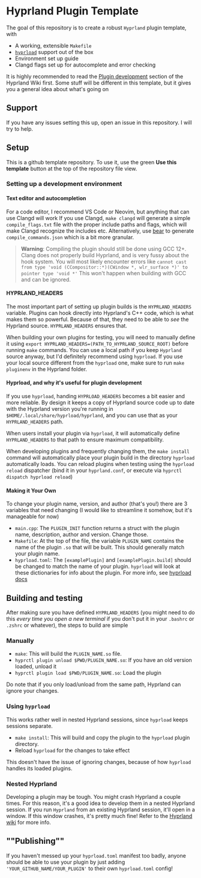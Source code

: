 # Hyprland Plugin Template
The goal of this repository is to create a robust `Hyprland` plugin template, with
- A working, extensible `Makefile`
- [`hyprload`](https://github.com/Duckonaut/hyprload) support out of the box
- Environment set up guide
- Clangd flags set up for autocomplete and error checking

It is highly recommended to read the [Plugin development](https://wiki.hyprland.org/Plugins/Development/Getting-Started/)
section of the Hyprland Wiki first. Some stuff will be different in this template, but it gives
you a general idea about what's going on

## Support
If you have any issues setting this up, open an issue in this repository. I will try to help.

## Setup
This is a github template repository. To use it, use the green **Use this template** button
at the top of the repository file view.

### Setting up a development environment
#### Text editor and autocompletion
For a code editor, I recommend VS Code or Neovim, but anything that can use Clangd will work
If you use Clangd, `make clangd` will generate a simple `compile_flags.txt` file with the proper
include paths and flags, which will make Clangd recognize the includes etc.
Alternatively, use [bear](https://github.com/rizsotto/Bear) to generate `compile_commands.json`
which is a bit more granular.

> **Warning**: Compiling the plugin should still be done using GCC 12+. Clang does not properly
> build Hyprland, and is very fussy about the hook system. You will most likely encounter errors
> like `cannot cast from type 'void (CCompositor::*)(CWindow *, wlr_surface *)' to pointer type 'void *'`
> This won't happen when building with GCC and can be ignored.

#### HYPRLAND_HEADERS
The most important part of setting up plugin builds is the `HYPRLAND_HEADERS` variable.
Plugins can hook directly into Hyprland's C++ code, which is what makes them so powerful.
Because of that, they need to be able to *see* the Hyprland source. `HYPRLAND_HEADERS` ensures
that.

When building your own plugins for testing, you will need to manually define it using
`export HYPRLAND_HEADERS=(PATH_TO_HYPRLAND_SOURCE_ROOT)` before running `make` commands. You
can use a local path if you keep `Hyprland` source anyway, but I'd definitely recommend using
`hyprload`. If you use your local source different from the `hyprload` one, make sure to
run `make pluginenv` in the Hyprland folder.

#### Hyprload, and why it's useful for plugin development
If you use `hyprload`, handing `HYPRLOAD_HEADERS` becomes a bit easier and more reliable.
By design it keeps a copy of Hyprland source code up to date with the Hyprland version you're
running in `$HOME/.local/share/hyprload/hyprland`, and you can use that as your
`HYPRLAND_HEADERS` path.

When users install your plugin via `hyprload`, it will automatically define `HYPRLAND_HEADERS`
to that path to ensure maximum compatibility.

When developing plugins and frequently changing them, the `make install` command will
automatically place your plugin build in the directory `hyprload` automatically loads. You can
reload plugins when testing using the `hyprload reload` dispatcher (bind it in your
`hyprland.conf`, or execute via `hyprctl dispatch hyprload reload`)

#### Making it Your Own
To change your plugin name, version, and author (that's you!) there are 3 variables that need
changing (I would like to streamline it somehow, but it's manageable for now)
- `main.cpp`: The `PLUGIN_INIT` function returns a struct with the plugin name, description,
  author and version. Change those.
- `Makefile`: At the top of the file, the variable `PLUGIN_NAME` contains the name of the plugin
  `.so` that will be built. This should generally match your plugin name.
- `hyprload.toml`: The `[examplePlugin]` and `[examplePlugin.build]` should be changed to match
  the name of your plugin. `hyprload` will look at these dictionaries for info about the plugin.
  For more info, see [hyprload docs](https://github.com/Duckonaut/hyprload#format)

## Building and testing
After making sure you have defined `HYPRLAND_HEADERS` (you might need to do this *every time
you open a new terminal* if you don't put it in your `.bashrc` or `.zshrc` or whatever), the
steps to build are simple

### Manually
- `make`: This will build the `PLUGIN_NAME.so` file.
- `hyprctl plugin unload $PWD/PLUGIN_NAME.so`: If you have an old version loaded, unload it
- `hyprctl plugin load $PWD/PLUGIN_NAME.so`: Load the plugin

Do note that if you only load/unload from the same path, Hyprland can ignore your changes.

### Using `hyprload`
This works rather well in nested Hyprland sessions, since `hyprload` keeps sessions separate.
- `make install`: This will build and copy the plugin to the `hyprload` plugin directory.
- Reload `hyprload` for the changes to take effect

This doesn't have the issue of ignoring changes, because of how `hyprload` handles its loaded
plugins.

### Nested Hyprland
Developing a plugin may be tough. You might crash Hyprland a couple times. For this reason,
it's a good idea to develop them in a nested Hyprland session. If you run `Hyprland` from an
existing Hyprland session, it'll open in a window. If this window crashes, it's pretty much fine!
Refer to the [Hyprland wiki](http://wiki.hyprland.org/Plugins/Development/Getting-Started/#setting-up-a-development-environment)
for more info.

## ""Publishing""
If you haven't messed up your `hyprload.toml` manifest too badly, anyone should be able to use 
your plugin by just adding `'YOUR_GITHUB_NAME/YOUR_PLUGIN'` to their own `hyprload.toml` config!
